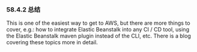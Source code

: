 ### 58.4.2 总结

This is one of the easiest way to get to AWS, but there are more things to cover, e.g.: how to integrate Elastic Beanstalk into any CI / CD tool, using the Elastic Beanstalk maven plugin instead of the CLI, etc. There is a blog covering these topics more in detail.